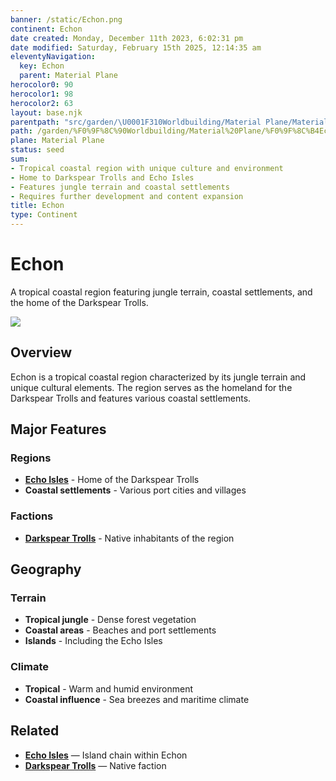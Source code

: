 ```yaml
---
banner: /static/Echon.png
continent: Echon
date created: Monday, December 11th 2023, 6:02:31 pm
date modified: Saturday, February 15th 2025, 12:14:35 am
eleventyNavigation:
  key: Echon
  parent: Material Plane
herocolor0: 90
herocolor1: 98
herocolor2: 63
layout: base.njk
parentpath: "src/garden/\U0001F310Worldbuilding/Material Plane/Material Plane.md"
path: /garden/%F0%9F%8C%90Worldbuilding/Material%20Plane/%F0%9F%8C%B4Echon/Echon/
plane: Material Plane
status: seed
sum:
- Tropical coastal region with unique culture and environment
- Home to Darkspear Trolls and Echo Isles
- Features jungle terrain and coastal settlements
- Requires further development and content expansion
title: Echon
type: Continent
---
```


# Echon

A tropical coastal region featuring jungle terrain, coastal settlements, and the home of the Darkspear Trolls.

![](/static/Echon.png)

## Overview

Echon is a tropical coastal region characterized by its jungle terrain and unique cultural elements. The region serves as the homeland for the Darkspear Trolls and features various coastal settlements.

## Major Features

### **Regions**
- **[Echo Isles](/garden/%F0%9F%8C%90Worldbuilding/Material%20Plane/%F0%9F%8C%B4Echon/Regions/Echo%20Isles)** - Home of the Darkspear Trolls
- **Coastal settlements** - Various port cities and villages

### **Factions**
- **[Darkspear Trolls](/garden/%F0%9F%8C%90Worldbuilding/Material%20Plane/%F0%9F%8C%B4Echon/Factions/Darkspear%20Trolls)** - Native inhabitants of the region

## Geography

### **Terrain**
- **Tropical jungle** - Dense forest vegetation
- **Coastal areas** - Beaches and port settlements
- **Islands** - Including the Echo Isles

### **Climate**
- **Tropical** - Warm and humid environment
- **Coastal influence** - Sea breezes and maritime climate

## Related

- **[Echo Isles](/garden/%F0%9F%8C%90Worldbuilding/Material%20Plane/%F0%9F%8C%B4Echon/Regions/Echo%20Isles)** — Island chain within Echon
- **[Darkspear Trolls](/garden/%F0%9F%8C%90Worldbuilding/Material%20Plane/%F0%9F%8C%B4Echon/Factions/Darkspear%20Trolls)** — Native faction
